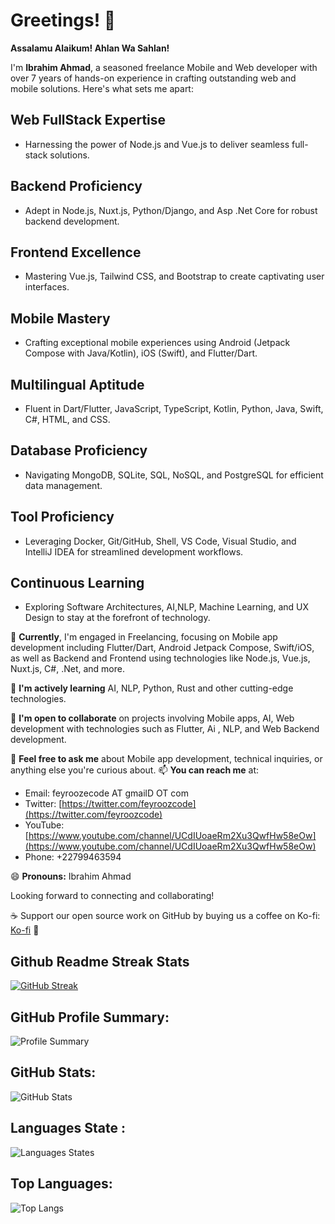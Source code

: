 # Greetings! 👋

**Assalamu Alaikum! Ahlan Wa Sahlan!**

I'm **Ibrahim Ahmad**, a seasoned freelance Mobile and Web developer with over 7 years of hands-on experience in crafting outstanding web and mobile solutions. Here's what sets me apart:

## Web FullStack Expertise
- Harnessing the power of Node.js and Vue.js to deliver seamless full-stack solutions.

## Backend Proficiency
- Adept in Node.js, Nuxt.js, Python/Django, and Asp .Net Core for robust backend development.

## Frontend Excellence
- Mastering Vue.js, Tailwind CSS, and Bootstrap to create captivating user interfaces.

## Mobile Mastery
- Crafting exceptional mobile experiences using Android (Jetpack Compose with Java/Kotlin), iOS (Swift), and Flutter/Dart.

## Multilingual Aptitude
- Fluent in Dart/Flutter, JavaScript, TypeScript, Kotlin, Python, Java, Swift, C#, HTML, and CSS.

## Database Proficiency
- Navigating MongoDB, SQLite, SQL, NoSQL, and PostgreSQL for efficient data management.

## Tool Proficiency
- Leveraging Docker, Git/GitHub, Shell, VS Code, Visual Studio, and IntelliJ IDEA for streamlined development workflows.

## Continuous Learning
- Exploring Software Architectures, AI,NLP, Machine Learning, and UX Design to stay at the forefront of technology.

🔭 **Currently**, I'm engaged in Freelancing, focusing on Mobile app development including Flutter/Dart, Android Jetpack Compose, Swift/iOS, as well as Backend and Frontend using technologies like Node.js, Vue.js, Nuxt.js, C#, .Net, and more.

🌱 **I'm actively learning** AI, NLP, Python, Rust and other cutting-edge technologies.

👯 **I'm open to collaborate** on projects involving Mobile apps, AI, Web development with technologies such as Flutter, Ai , NLP, and Web  Backend development.

💬 **Feel free to ask me** about Mobile app development, technical inquiries, or anything else you're curious about.
📫 **You can reach me** at:
- Email: feyroozecode AT gmailD OT com
- Twitter: [https://twitter.com/feyroozcode](https://twitter.com/feyroozcode)
- YouTube: [https://www.youtube.com/channel/UCdIUoaeRm2Xu3QwfHw58eOw](https://www.youtube.com/channel/UCdIUoaeRm2Xu3QwfHw58eOw)
- Phone: +22799463594

😄 **Pronouns:** Ibrahim Ahmad

Looking forward to connecting and collaborating!

☕️ Support our open source work on GitHub by buying us a coffee on Ko-fi: [Ko-fi](https://ko-fi.com/feyroozecode) 🚀

## Github Readme Streak Stats
[![GitHub Streak](https://streak-stats.demolab.com?user=feyroozecode&theme=dark)](https://git.io/streak-stats)

## GitHub Profile Summary:
![Profile Summary](https://github-profile-summary-cards.vercel.app/api/cards/profile-details?username=feyroozecode&theme=vue)

## GitHub Stats:
![GitHub Stats](https://github-readme-stats.vercel.app/api?username=feyroozecode&show_icons=true&title_color=ffffff&icon_color=bb2acf&text_color=daf7dc&bg_color=151515)

## Languages State :
![Languages States](https://github-readme-stats.vercel.app/api/top-langs/?username=feyroozecode&layout=pie)

## Top Languages:
![Top Langs](https://github-readme-stats.vercel.app/api/top-langs/?username=feyroozecode&hide_progress=true)
